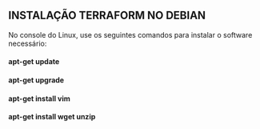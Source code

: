 ##                          INSTALAÇÃO TERRAFORM NO DEBIAN

No console do Linux, use os seguintes comandos para instalar o software necessário:
#### apt-get update
#### apt-get upgrade
#### apt-get install vim
#### apt-get install wget unzip

